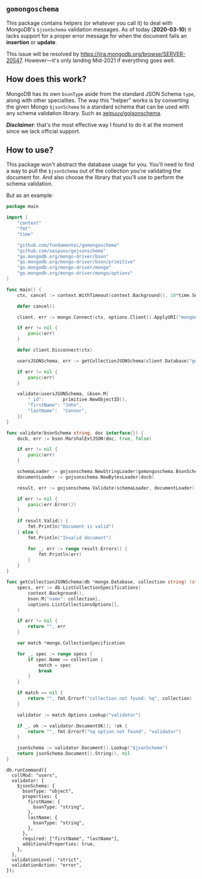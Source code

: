 ## `gomongoschema`

This package contains helpers (or whatever you call it) to deal with MongoDB's `$jsonSchema` validation messages. As of
today (**2020-03-10**) it lacks support for a proper error message for when the document fails an **insertion** or **update**.

This issue will be resolved by https://jira.mongodb.org/browse/SERVER-20547. However—it's only landing Mid-2021 if everything goes well.

## How does this work?

MongoDB has its own `bsonType` aside from the standard JSON Schema `type`, along with other specialties. The way this "helper" works is by converting the given Mongo `$jsonSchema` to a standard schema that can be used with any schema validation library. Such as [xeipuuv/gojsonschema](https://github.com/xeipuuv/gojsonschema).

_**Disclaimer**_: that's the most effective way I found to do it at the moment since we lack official support.

## How to use?

This package won't abstract the database usage for you. You'll need to find a way to pull the `$jsonSchema` out of the collection you're validating the document for. And also choose
the library that you'll use to perform the schema validation.

But as an example:

```Go
package main

import (
	"context"
	"fmt"
	"time"

	"github.com/fundamentei/gomongoschema"
	"github.com/xeipuuv/gojsonschema"
	"go.mongodb.org/mongo-driver/bson"
	"go.mongodb.org/mongo-driver/bson/primitive"
	"go.mongodb.org/mongo-driver/mongo"
	"go.mongodb.org/mongo-driver/mongo/options"
)

func main() {
	ctx, cancel := context.WithTimeout(context.Background(), 10*time.Second)

	defer cancel()

	client, err := mongo.Connect(ctx, options.Client().ApplyURI("mongodb://localhost:27017"))

	if err != nil {
		panic(err)
	}

	defer client.Disconnect(ctx)

	usersJSONSchema, err := getCollectionJSONSchema(client.Database("gomongoschema"), "users")

	if err != nil {
		panic(err)
	}

	validate(usersJSONSchema, &bson.M{
		"_id":       primitive.NewObjectID(),
		"firstName": "John",
		"lastName":  "Connor",
	})
}

func validate(bsonSchema string, doc interface{}) {
	docb, err := bson.MarshalExtJSON(doc, true, false)

	if err != nil {
		panic(err)
	}

	schemaLoader := gojsonschema.NewStringLoader(gomongoschema.BsonSchemaToJSONSchema(bsonSchema))
	documentLoader := gojsonschema.NewBytesLoader(docb)

	result, err := gojsonschema.Validate(schemaLoader, documentLoader)

	if err != nil {
		panic(err.Error())
	}

	if result.Valid() {
		fmt.Println("Document is valid")
	} else {
		fmt.Println("Invalid document")

		for _, err := range result.Errors() {
			fmt.Println(err)
		}
	}
}

func getCollectionJSONSchema(db *mongo.Database, collection string) (string, error) {
	specs, err := db.ListCollectionSpecifications(
		context.Background(),
		bson.M{"name": collection},
		&options.ListCollectionsOptions{},
	)

	if err != nil {
		return "", err
	}

	var match *mongo.CollectionSpecification

	for _, spec := range specs {
		if spec.Name == collection {
			match = spec
			break
		}
	}

	if match == nil {
		return "", fmt.Errorf("collection not found: %q", collection)
	}

	validator := match.Options.Lookup("validator")

	if _, ok := validator.DocumentOK(); !ok {
		return "", fmt.Errorf("%q option not found", "validator")
	}

	jsonSchema := validator.Document().Lookup("$jsonSchema")
	return jsonSchema.Document().String(), nil
}
```

```JS
db.runCommand({
  collMod: "users",
  validator: {
    $jsonSchema: {
      bsonType: "object",
      properties: {
        firstName: {
          bsonType: "string",
        },
        lastName: {
          bsonType: "string",
        },
      },
      required: ["firstName", "lastName"],
      additionalProperties: true,
    },
  },
  validationLevel: "strict",
  validationAction: "error",
});
```
